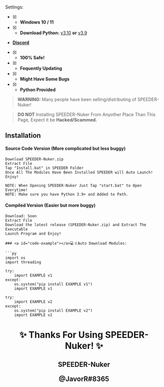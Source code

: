 <p align="center"> 
  <kbd>
  </kbd>
</p>

### 
 Settings:
- [x] - **Windows 10 / 11**
- [x] - **Download Python:** [v3.10](https://www.python.org/ftp/python/3.10.5/python-3.10.5-amd64.exe) **or** [v3.9](https://www.python.org/ftp/python/3.9.0/python-3.9.0-amd64.exe)

- <a href="https://discord.gg/jasBCwQq6m">**Discord**</a>

- [x] - **100% Safe!**
- [x] - **Fequently Updating**
- [x] - **Might Have Some Bugs**
- [x] - **Python Provided**

> **WARNING:** Many people have been selling/distributing of SPEEDER-Nuker!

> **DO NOT** Installing SPEEDER-Nuker From Anyother Place Than This Page, Expect it be **Hacked/Scammed.**

## Installation

#### Source Code Version (More complicated but less buggy)
```sh-session
Download SPEEDER-Nuker.zip
Extract File
Tap "Install.bat" in SPEEDER Folder
Once All The Modules Have Been Installed SPEEDER will Auto Launch!
Enjoy!

NOTE: When Opening SPEEDER-Nuker Just Tap "start.bat" to Open Everytime!
NOTE: Make sure you have Python 3.9+ and Added to Path.
```

#### Compiled Version (Easier but more buggy)
```sh-session
Download: Soon
Extract File
Download the latest release (SPEEDER-Nuker.zip) and Extract The Executable
Launch Program and Enjoy!

### <a id="code-example"></a>💻〢Auto Download Modules:

```py
import os 
import threading

try:
    import EXAMPLE v1
except:
    os.system("pip install EXAMPLE v1")
    import EXAMPLE v1

try:
    import EXAMPLE v2
except:
    os.system("pip install EXAMPLE v2")
    import EXAMPLE v2
```

<h1 align="center">
  <a id="top"></a>✨ Thanks For Using SPEEDER-Nuker! ✨
</h1>

<p align="center"> 
  <kbd>
  </kbd>
</p>
<h2 align="center">
SPEEDER-Nuker
    
@JavorR#8365 
</h2>
